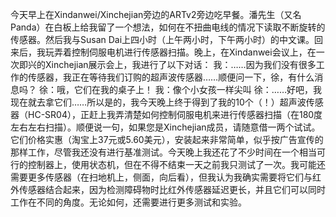 今天早上在Xindanwei/Xinchejian旁边的ARTv2旁边吃早餐。潘先生（又名Panda）在白板上给我留了一个想法，如何在不扭曲电线的情况下读取不断旋转的传感器。然后我与Susan Dai上四小时（上午两小时，下午两小时）的中文课。回来后，我玩弄着控制伺服电机进行传感器扫描。晚上，在Xindanwei会议上，在一次即兴的Xinchejian展示会上，我进行了以下对话：
我：……因为我们没有很多工作的传感器，我正在等待我们订购的超声波传感器……顺便问一下，徐，有什么消息吗？
徐：哦，它们在我的桌子上！
我：像个小女孩一样尖叫
徐：……好吧，我现在就去拿它们……所以是的，我今天晚上终于得到了我的10个（！）超声波传感器（HC-SR04），正赶上我弄清楚如何控制伺服电机来进行传感器扫描（在180度左右左右扫描）。顺便说一句，如果您是Xinchejian成员，请随意借一两个试试。它们价格实惠（淘宝上37元或5.60美元），安装起来非常简单，似乎按广告宣传的那样工作，尽管我还没有进行基准测试。今天晚上我还花了不少时间在一个相当可行的控制器上，使用状态机，但在不得不结束一天之前我只测试了一次。我可能还需要更多传感器（在扫地机上，侧面，向后看），但我认为我确实需要将它们与红外传感器结合起来，因为检测障碍物时比红外传感器延迟更长，并且它们可以同时工作在不同的角度。无论如何，还需要进行更多测试和实验。